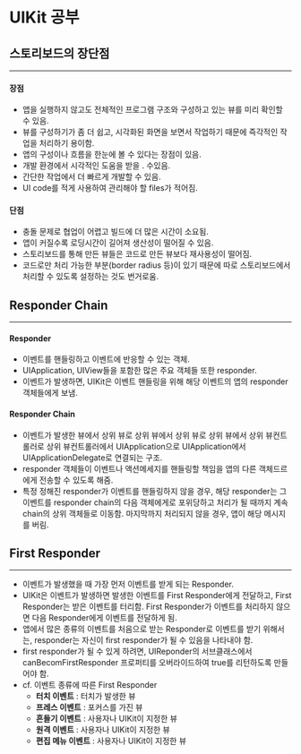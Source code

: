 # UIKit 공부
## 스토리보드의 장단점
---
#### 장점
- 앱을 실행하지 않고도 전체적인 프로그램 구조와 구성하고 있는 뷰를 미리 확인할 수 있음.
- 뷰를 구성하기가 좀 더 쉽고, 시각화된 화면을 보면서 작업하기 때문에 즉각적인 작업을 처리하기 용이함.
- 앱의 구성이나 흐름을 한눈에 볼 수 있다는 장점이 있음.
- 개발 환경에서 시각적인 도움을 받을 . 수있음.
- 간단한 작업에서 더 빠르게 개발할 수 있음.
- UI code를 적게 사용하여 관리해야 할 files가 적어짐.

#### 단점
- 충돌 문제로 협업이 어렵고 빌드에 더 많은 시간이 소요됨.
- 앱이 커질수록 로딩시간이 길어져 생산성이 떨어질 수 있음.
- 스토리보드를 통해 만든 뷰들은 코드로 만든 뷰보다 재사용성이 떨어짐.
- 코드로만 처리 가능한 부분(border radius 등)이 있기 때문에 따로 스토리보드에서 처리할 수 있도록 설정하는 것도 번거로움.

## Responder Chain
---
#### Responder
- 이벤트를 핸들링하고 이벤트에 반응할 수 있는 객체.
- UIApplication, UIView들을 포함한 많은 주요 객체들 또한 responder.
- 이벤트가 발생하면, UIKit은 이벤트 핸들링을 위해 해당 이벤트의 앱의 responder 객체들에게 보냄.

#### Responder Chain
- 이벤트가 발생한 뷰에서 상위 뷰로 상위 뷰에서 상위 뷰로 상위 뷰에서 상위 뷰컨트롤러로 상위 뷰컨트롤러에서 UIApplication으로 UIApplication에서 UIApplicationDelegate로 연결되는 구조.
- responder 객체들이 이벤트나 액션메세지를 핸들링할 책임을 앱의 다른 객체드르에게 전송할 수 있도록 해줌.
- 특정 정해진 responder가 이벤트를 핸들링하지 않을 경우, 해당 responder는 그 이벤트를 responder chain의 다음 객체에게로 포위당하고 처리가 될 때까지 계속 chain의 상위 객체들로 이동함. 마지막까지 처리되지 않을 경우, 앱이 해당 메시지를 버림.

##  First Responder
----
- 이벤트가 발생했을 때 가장 먼저 이벤트를 받게 되는 Responder.
- UIKit은 이벤트가 발생하면 발생한 이벤트를 First Responder에게 전달하고, First Responder는 받은 이벤트를 터리함. First Responder가 이벤트를 처리하지 않으면 다음 Responder에게 이벤트를 전달하게 됨.
- 앱에서 많은 종류의 이벤트를 처음으로 받는 Responder로 이벤트를 받기 위해서는, responder는 자신이 first responder가 될 수 있음을 나타내야 함.
- first responder가 될 수 있게 하려면, UIReponder의 서브클래스에서 canBecomFirstResponder 프로퍼티를 오버라이드하여 true를 리턴하도록 만들어야 함.
- cf. 이벤트 종류에 따른 First Responder
  - **터치 이벤트** : 터치가 발생한 뷰
  - **프레스 이벤트** : 포커스를 가진 뷰
  - **흔들기 이벤트** : 사용자나 UIKit이 지정한 뷰
  - **원격 이벤트** : 사용자나 UIKit이 지정한 뷰
  - **편집 메뉴 이벤트** : 사용자나 UIKit이 지정한 뷰